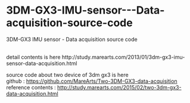 # 3DM-GX3-IMU-sensor---Data-acquisition-source-code
3DM-GX3 IMU sensor - Data acquisition source code

<br>
detail contents is here
http://study.marearts.com/2013/01/3dm-gx3-imu-sensor-data-acquisition.html


source code about two device of 3dm gx3 is here <br>
github : https://github.com/MareArts/Two-3DM-GX3-data-acquisition<br>
reference contents : http://study.marearts.com/2015/02/two-3dm-gx3-data-acquisition.html <br>
